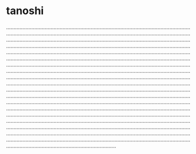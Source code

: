 # tanoshi
..............................................................................................................................................................................................................................................................................................................................................................................................................................................................................................................................................................................................................................................................................................................................................................................................................................................................................................................................................................................................................................................................................................................................................................................................................................................................................................................................................................................................................................................................................................................................................................................................................................................................................................................................................................................................................................................................................................................................................................................................................................................................................................................................................................................................................................................................................................................................................................................................................................................................................................................................